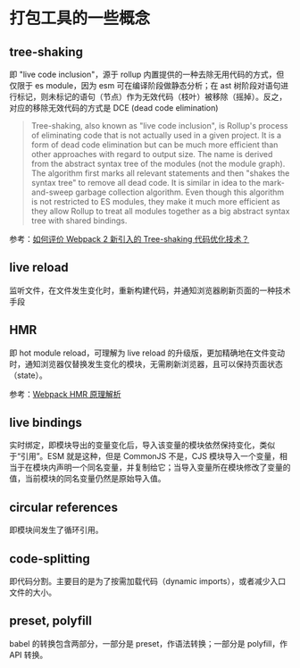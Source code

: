 # 打包工具的一些概念

## tree-shaking

即 "live code inclusion"，源于 rollup 内置提供的一种去除无用代码的方式，但仅限于 es module，因为 esm 可在编译阶段做静态分析；在 ast 树阶段对语句进行标记，则未标记的语句（节点）作为无效代码（枝叶）被移除（摇掉）。反之，对应的移除无效代码的方式是 DCE (dead code elimination)

> Tree-shaking, also known as "live code inclusion", is Rollup's process of eliminating code that is not actually used in a given project. It is a form of dead code elimination but can be much more efficient than other approaches with regard to output size. The name is derived from the abstract syntax tree of the modules (not the module graph). The algorithm first marks all relevant statements and then "shakes the syntax tree" to remove all dead code. It is similar in idea to the mark-and-sweep garbage collection algorithm. Even though this algorithm is not restricted to ES modules, they make it much more efficient as they allow Rollup to treat all modules together as a big abstract syntax tree with shared bindings.

参考：[如何评价 Webpack 2 新引入的 Tree-shaking 代码优化技术？](https://www.zhihu.com/question/41922432)

## live reload

监听文件，在文件发生变化时，重新构建代码，并通知浏览器刷新页面的一种技术手段

## HMR

即 hot module reload，可理解为 live reload 的升级版，更加精确地在文件变动时，通知浏览器仅替换发生变化的模块，无需刷新浏览器，且可以保持页面状态（state）。

参考：[Webpack HMR 原理解析](https://zhuanlan.zhihu.com/p/30669007)

## live bindings

实时绑定，即模块导出的变量变化后，导入该变量的模块依然保持变化，类似于“引用”。ESM 就是这种，但是 CommonJS 不是，CJS 模块导入一个变量，相当于在模块内声明一个同名变量，并复制给它；当导入变量所在模块修改了变量的值，当前模块的同名变量仍然是原始导入值。

## circular references

即模块间发生了循环引用。

## code-splitting

即代码分割。主要目的是为了按需加载代码（dynamic imports），或者减少入口文件的大小。

## preset, polyfill

babel 的转换包含两部分，一部分是 preset，作语法转换；一部分是 polyfill，作 API 转换。
